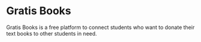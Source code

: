 # Gratis Books

Gratis Books is a free platform to connect students who want to donate their text books to other students in need.

